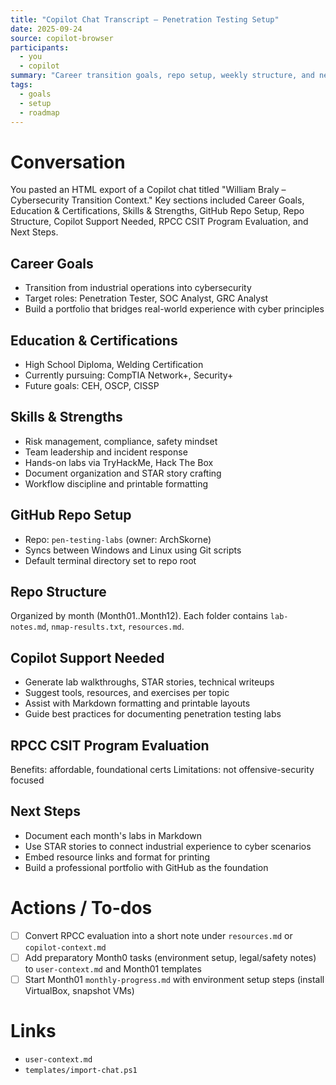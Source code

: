 ```yaml
---
title: "Copilot Chat Transcript – Penetration Testing Setup"
date: 2025-09-24
source: copilot-browser
participants:
  - you
  - copilot
summary: "Career transition goals, repo setup, weekly structure, and next steps for building the Pen-Testing-Labs portfolio."
tags:
  - goals
  - setup
  - roadmap
---
```


# Conversation
You pasted an HTML export of a Copilot chat titled "William Braly – Cybersecurity Transition Context." Key sections included Career Goals, Education & Certifications, Skills & Strengths, GitHub Repo Setup, Repo Structure, Copilot Support Needed, RPCC CSIT Program Evaluation, and Next Steps.

## Career Goals
- Transition from industrial operations into cybersecurity
- Target roles: Penetration Tester, SOC Analyst, GRC Analyst
- Build a portfolio that bridges real-world experience with cyber principles

## Education & Certifications
- High School Diploma, Welding Certification
- Currently pursuing: CompTIA Network+, Security+
- Future goals: CEH, OSCP, CISSP

## Skills & Strengths
- Risk management, compliance, safety mindset
- Team leadership and incident response
- Hands-on labs via TryHackMe, Hack The Box
- Document organization and STAR story crafting
- Workflow discipline and printable formatting

## GitHub Repo Setup
- Repo: `pen-testing-labs` (owner: ArchSkorne)
- Syncs between Windows and Linux using Git scripts
- Default terminal directory set to repo root

## Repo Structure
Organized by month (Month01..Month12). Each folder contains `lab-notes.md`, `nmap-results.txt`, `resources.md`.

## Copilot Support Needed
- Generate lab walkthroughs, STAR stories, technical writeups
- Suggest tools, resources, and exercises per topic
- Assist with Markdown formatting and printable layouts
- Guide best practices for documenting penetration testing labs

## RPCC CSIT Program Evaluation
Benefits: affordable, foundational certs
Limitations: not offensive-security focused

## Next Steps
- Document each month's labs in Markdown
- Use STAR stories to connect industrial experience to cyber scenarios
- Embed resource links and format for printing
- Build a professional portfolio with GitHub as the foundation

# Actions / To-dos
- [ ] Convert RPCC evaluation into a short note under `resources.md` or `copilot-context.md`
- [ ] Add preparatory Month0 tasks (environment setup, legal/safety notes) to `user-context.md` and Month01 templates
- [ ] Start Month01 `monthly-progress.md` with environment setup steps (install VirtualBox, snapshot VMs)

# Links
- `user-context.md`
- `templates/import-chat.ps1`
